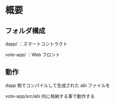 # 概要
## フォルダ構成
dapp/ ：スマートコントラクト

vote-app/ ：Web フロント

## 動作
dapp 側でコンパイルして生成された abi ファイルを

vote-app/src/abi 内に格納する事で動作する


